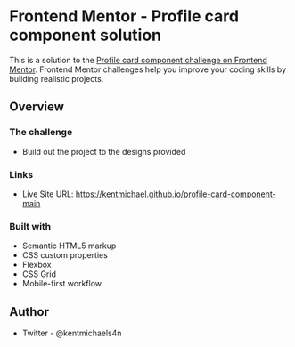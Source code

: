 # Frontend Mentor - Profile card component solution

This is a solution to the [Profile card component challenge on Frontend Mentor](https://www.frontendmentor.io/challenges/profile-card-component-cfArpWshJ). Frontend Mentor challenges help you improve your coding skills by building realistic projects. 

## Overview

### The challenge

- Build out the project to the designs provided

### Links

- Live Site URL: https://kentmichael.github.io/profile-card-component-main

### Built with

- Semantic HTML5 markup
- CSS custom properties
- Flexbox
- CSS Grid
- Mobile-first workflow

## Author

- Twitter - @kentmichaels4n